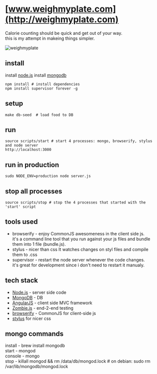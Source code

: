 # [www.weighmyplate.com](http://weighmyplate.com)

Calorie counting should be quick and get out of your way.  
this is my attempt in makeing things simpler.

![weighmyplate](http://images2.fanpop.com/image/photos/11400000/mini-cat-cats-11415636-159-142.jpg)

## install

  install [node.js](http://nodejs.org/)
  install [mongodb](http://www.mongodb.org/)

    npm install # install dependencies
    npm install supervisor forever -g

## setup

    make db-seed  # load food to DB

## run

    source scripts/start # start 4 processes: mongo, browserify, stylus and node server
    http://localhost:3000

## run in production

    sudo NODE_ENV=production node server.js  

## stop all processes

    source scripts/stop # stop the 4 processes that started with the 'start' script


## tools used

* browserify - enjoy CommonJS awesomeness in the client side js.  
  it's a command line tool that you run against your js files and bundle them into 1 file (bundle.js).  
* stylus - nicer than css
  It watches changes on styl files and compile them to .css  
* supervisor - restart the node server whenever the code changes.  
  it's great for development since i don't need to restart it manualy.  

## tech stack

* [Node.js](http://nodejs.org/) - server side code
* [MongoDB](http://www.mongodb.org/) - DB
* [AngularJS](http://angularjs.org/) - client side MVC framework
* [Zombie.js](http://zombie.labnotes.org/) - end-2-end testing
* [browserify](https://github.com/substack/node-browserify) - CommonJS for client-side js
* [stylus](http://learnboost.github.com/stylus/) for nicer css

## mongo commands

install - brew install mongodb  
start - mongod  
console - mongo  
stop - killall mongod && rm /data/db/mongod.lock  # on debian: sudo rm /var/lib/mongodb/mongod.lock 
